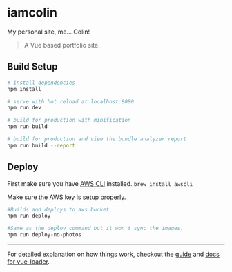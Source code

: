# iamcolin
My personal site, me... Colin!

> A Vue based portfolio site.

## Build Setup

``` bash
# install dependencies
npm install

# serve with hot reload at localhost:8080
npm run dev

# build for production with minification
npm run build

# build for production and view the bundle analyzer report
npm run build --report
```

## Deploy

First make sure you have [AWS CLI](https://docs.aws.amazon.com/cli/latest/userguide/cli-install-macos.html) installed.
`brew install awscli`

Make sure the AWS key is [setup properly](https://docs.aws.amazon.com/cli/latest/userguide/cli-chap-getting-started.html#cli-quick-configuration).

```bash
#Builds and deploys to aws bucket.
npm run deploy

#Same as the deploy command but it won't sync the images.
npm run deploy-no-photos
```

---

For detailed explanation on how things work, checkout the [guide](http://vuejs-templates.github.io/webpack/) and [docs for vue-loader](http://vuejs.github.io/vue-loader).
